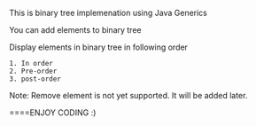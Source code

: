 This is binary tree implemenation using Java Generics

You can add elements to binary tree

Display elements in binary tree in following order

	1. In order
	2. Pre-order
	3. post-order
	
Note:
Remove element is not yet supported. It will be added later.

====ENJOY CODING :)  